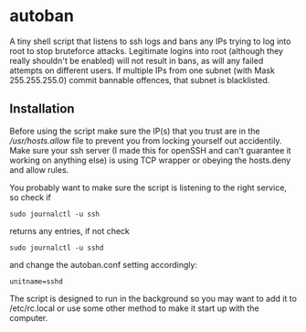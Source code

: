 # autoban
A tiny shell script that listens to ssh logs and bans any IPs trying to log into root to stop bruteforce attacks. Legitimate logins into root (although they really shouldn't be enabled) will not result in bans, as will any failed attempts on different users.
If multiple IPs from one subnet (with Mask 255.255.255.0) commit bannable offences, that subnet is blacklisted.

## Installation
Before using the script make sure the IP(s) that you trust are in the */usr/hosts.allow* file to prevent you from locking yourself out accidentily.
Make sure your ssh server (I made this for openSSH and can't guarantee it working on anything else) is using TCP wrapper or obeying the hosts.deny and allow rules. 

You probably want to make sure the script is listening to the right service, so check if
```
sudo journalctl -u ssh
```
returns any entries, if not check
```
sudo journalctl -u sshd
```
and change the autoban.conf setting accordingly:
```
unitname=sshd
```

The script is designed to run in the background so you may want to add it to /etc/rc.local or use some other method to make it start up with the computer.
